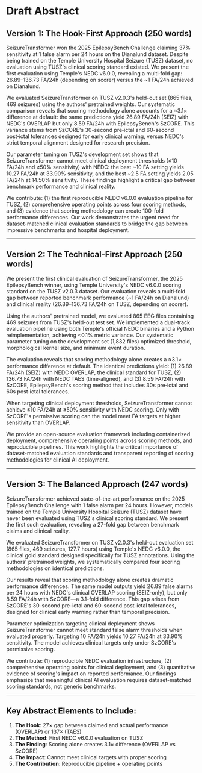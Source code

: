 # Draft Abstract

## Version 1: The Hook-First Approach (250 words)

SeizureTransformer won the 2025 EpilepsyBench Challenge claiming 37% sensitivity at 1 false alarm per 24 hours on the Dianalund dataset. Despite being trained on the Temple University Hospital Seizure (TUSZ) dataset, no evaluation using TUSZ's clinical scoring standard existed. We present the first evaluation using Temple's NEDC v6.0.0, revealing a multi‑fold gap: 26.89–136.73 FA/24h (depending on scorer) versus the ~1 FA/24h achieved on Dianalund.

We evaluated SeizureTransformer on TUSZ v2.0.3's held-out set (865 files, 469 seizures) using the authors' pretrained weights. Our systematic comparison reveals that scoring methodology alone accounts for a ≈3.1× difference at default: the same predictions yield 26.89 FA/24h (SEIZ) with NEDC's OVERLAP but only 8.59 FA/24h with EpilepsyBench's SzCORE. This variance stems from SzCORE's 30-second pre‑ictal and 60-second post‑ictal tolerances designed for early clinical warning, versus NEDC's strict temporal alignment designed for research precision.

Our parameter tuning on TUSZ's development set shows that SeizureTransformer cannot meet clinical deployment thresholds (≤10 FA/24h and ≥50% sensitivity) with NEDC: the best ~10 FA setting yields 10.27 FA/24h at 33.90% sensitivity, and the best ~2.5 FA setting yields 2.05 FA/24h at 14.50% sensitivity. These findings highlight a critical gap between benchmark performance and clinical reality.

We contribute: (1) the first reproducible NEDC v6.0.0 evaluation pipeline for TUSZ, (2) comprehensive operating points across four scoring methods, and (3) evidence that scoring methodology can create 100-fold performance differences. Our work demonstrates the urgent need for dataset-matched clinical evaluation standards to bridge the gap between impressive benchmarks and hospital deployment.

---

## Version 2: The Technical-First Approach (250 words)

We present the first clinical evaluation of SeizureTransformer, the 2025 EpilepsyBench winner, using Temple University's NEDC v6.0.0 scoring standard on the TUSZ v2.0.3 dataset. Our evaluation reveals a multi‑fold gap between reported benchmark performance (~1 FA/24h on Dianalund) and clinical reality (26.89–136.73 FA/24h on TUSZ, depending on scorer).

Using the authors' pretrained model, we evaluated 865 EEG files containing 469 seizures from TUSZ's held-out test set. We implemented a dual-track evaluation pipeline using both Temple's official NEDC binaries and a Python reimplementation, achieving <0.1% metric variance. Our systematic parameter tuning on the development set (1,832 files) optimized threshold, morphological kernel size, and minimum event duration.

The evaluation reveals that scoring methodology alone creates a ≈3.1× performance difference at default. The identical predictions yield: (1) 26.89 FA/24h (SEIZ) with NEDC OVERLAP, the clinical standard for TUSZ, (2) 136.73 FA/24h with NEDC TAES (time‑aligned), and (3) 8.59 FA/24h with SzCORE, EpilepsyBench's scoring method that includes 30s pre‑ictal and 60s post‑ictal tolerances.

When targeting clinical deployment thresholds, SeizureTransformer cannot achieve ≤10 FA/24h at ≥50% sensitivity with NEDC scoring. Only with SzCORE's permissive scoring can the model meet FA targets at higher sensitivity than OVERLAP.

We provide an open-source evaluation framework including containerized deployment, comprehensive operating points across scoring methods, and reproducible pipelines. This work highlights the critical importance of dataset-matched evaluation standards and transparent reporting of scoring methodologies for clinical AI deployment.

---

## Version 3: The Balanced Approach (247 words)

SeizureTransformer achieved state-of-the-art performance on the 2025 EpilepsyBench Challenge with 1 false alarm per 24 hours. However, models trained on the Temple University Hospital Seizure (TUSZ) dataset have never been evaluated using TUSZ's clinical scoring standard. We present the first such evaluation, revealing a 27-fold gap between benchmark claims and clinical reality.

We evaluated SeizureTransformer on TUSZ v2.0.3's held-out evaluation set (865 files, 469 seizures, 127.7 hours) using Temple's NEDC v6.0.0, the clinical gold standard designed specifically for TUSZ annotations. Using the authors' pretrained weights, we systematically compared four scoring methodologies on identical predictions.

Our results reveal that scoring methodology alone creates dramatic performance differences. The same model outputs yield 26.89 false alarms per 24 hours with NEDC's clinical OVERLAP scoring (SEIZ-only), but only 8.59 FA/24h with SzCORE—a 3.1-fold difference. This gap arises from SzCORE's 30-second pre-ictal and 60-second post-ictal tolerances, designed for clinical early warning rather than temporal precision.

Parameter optimization targeting clinical deployment shows SeizureTransformer cannot meet standard false alarm thresholds when evaluated properly. Targeting 10 FA/24h yields 10.27 FA/24h at 33.90% sensitivity. The model achieves clinical targets only under SzCORE's permissive scoring.

We contribute: (1) reproducible NEDC evaluation infrastructure, (2) comprehensive operating points for clinical deployment, and (3) quantitative evidence of scoring's impact on reported performance. Our findings emphasize that meaningful clinical AI evaluation requires dataset-matched scoring standards, not generic benchmarks.

---

## Key Abstract Elements to Include:
1. **The Hook**: 27× gap between claimed and actual performance (OVERLAP) or 137× (TAES)
2. **The Method**: First NEDC v6.0.0 evaluation on TUSZ
3. **The Finding**: Scoring alone creates 3.1× difference (OVERLAP vs SzCORE)
4. **The Impact**: Cannot meet clinical targets with proper scoring
5. **The Contribution**: Reproducible pipeline + operating points
